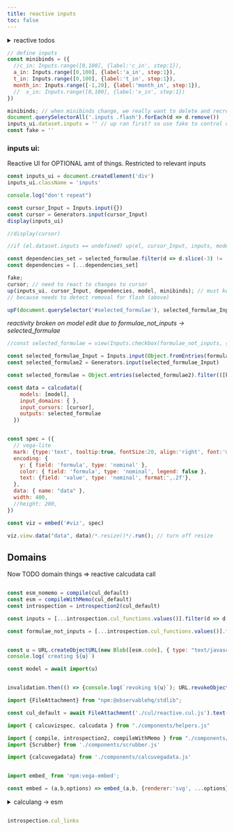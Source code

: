 ```yaml
---
title: reactive inputs
toc: false
---
```


<details><summary>reactive todos</summary>

- model default changes => change UI,
  - but only possible (w/o bombing user changes) if I track what user changed
  - state management? local storage?

```js
import {up, upF} from './components/reactive-inputs.js'
```

inputs, but move this to dependencies (see Layers)

first I need to add Outputs and 

how will `up()` process/pick up changes to dependencies?

</details>

```js
// define inputs
const minibinds = ({
  //c_in: Inputs.range([0,100], {label:'c_in', step:1}),
  a_in: Inputs.range([0,100], {label:'a_in', step:1}),
  t_in: Inputs.range([0,100], {label:'t_in', step:1}),
  month_in: Inputs.range([-1,20], {label:'month_in', step:1}),
  //  x_in: Inputs.range([0,100], {label:'x_in', step:1})
})
```

```js
minibinds; // when minibinds change, we really want to delete and recreate inputs
document.querySelectorAll('.inputs .flash').forEach(d => d.remove())
inputs_ui.dataset.inputs = '' // up ran first? so use fake to control order:
const fake = ''
```

### inputs ui:

Reactive UI for OPTIONAL amt of things. Restricted to relevant inputs

```js
const inputs_ui = document.createElement('div')
inputs_ui.className = 'inputs'
```

```js
console.log("don't repeat")

const cursor_Input = Inputs.input({})
const cursor = Generators.input(cursor_Input)
display(inputs_ui)
```

```js
//display(cursor)
```

```js
//if (el.dataset.inputs == undefined) up(el, cursor_Input, inputs, model, minibinds);
```

```js
const dependencies_set = selected_formulae.filter(d => d.slice(-3) != '_in').map(e => introspection.cul_input_map[`0_${e}`]).reduce((acc,val) => new Set([...val, ...acc]), new Set())
const dependencies = [...dependencies_set]
```

```js
fake;
cursor; // need to react to changes to cursor
up(inputs_ui, cursor_Input, dependencies, model, minibinds); // must keep minibinds sep. to pick up updates
// because needs to detect removal for flash (above)
```

<form id="selected_formulae"></form>

```js
upF(document.querySelector('#selected_formulae'), selected_formulae_Input, formulae_not_inputs);
```


*reactivity broken on model edit due to formulae_not_inputs -> selected_formulae*


```js
//const selected_formulae = view(Inputs.checkbox(formulae_not_inputs, {label: "formulae",  value: ["npv", "total_cf"]/*formulae_not_inputs*/}));

const selected_formulae_Input = Inputs.input(Object.fromEntries(formulae_not_inputs.map(d => [d, true])))//({answer:true})
const selected_formulae2 = Generators.input(selected_formulae_Input)
```
```js
const selected_formulae = Object.entries(selected_formulae2).filter(([k,v]) => v).map(([k,v]) => k)
```

<div id="viz"></div>

```js
const data = calcudata({
    models: [model],
    input_domains: { },
    input_cursors: [cursor],
    outputs: selected_formulae
  })
```

```js

const spec = ({
  // vega-lite
  mark: {type:'text', tooltip:true, fontSize:20, align:'right', font:'monospace', fontWeight: 'bold'},
  encoding: {
    y: { field: 'formula', type: 'nominal' },
    color: { field: 'formula', type: 'nominal', legend: false },
    text: {field: 'value', type: 'nominal', format:',.2f'},
  },
  data: { name: "data" },
  width: 400,
  //height: 200,
})

const viz = embed('#viz', spec)

```


```js
viz.view.data("data", data)/*.resize()*/.run(); // turn off resize
```

## Domains

Now TODO domain things => reactive calcudata call




```js

const esm_nomemo = compile(cul_default)
const esm = compileWithMemo(cul_default)
const introspection = introspection2(cul_default)

const inputs = [...introspection.cul_functions.values()].filter(d => d.reason == 'input definition').map(d => d.name).sort()

const formulae_not_inputs = [...introspection.cul_functions.values()].filter(d => d.reason == 'definition' && inputs.indexOf(d.name+'_in') == -1).map(d => d.name)


const u = URL.createObjectURL(new Blob([esm.code], { type: "text/javascript" }))
console.log(`creating ${u}`)

const model = await import(u)


invalidation.then(() => {console.log(`revoking ${u}`); URL.revokeObjectURL(u)});
```


```js
import {FileAttachment} from "npm:@observablehq/stdlib";

const cul_default = await FileAttachment('./cul/reactive.cul.js').text()

import { calcuvizspec, calcudata } from "./components/helpers.js"

import { compile, introspection2, compileWithMemo } from "./components/mini-calculang.js"
import {Scrubber} from './components/scrubber.js'

import {calcuvegadata} from './components/calcuvegadata.js'


import embed_ from 'npm:vega-embed';

const embed = (a,b,options) => embed_(a,b, {renderer:'svg', ...options});
```
<details><summary>calculang -> esm</summary>

ESM output

```js
const esm_memo = view(Inputs.toggle({label:'include memo optimisation code?'}))
```

```js echo
esm_memo? esm.code : esm_nomemo.code
```

</details>

```js

introspection.cul_links

```